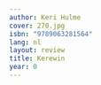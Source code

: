```yaml
---
author: Keri Hulme
cover: 270.jpg
isbn: "9789063281564"
lang: nl
layout: review
title: Kerewin
year: 0
---
```

